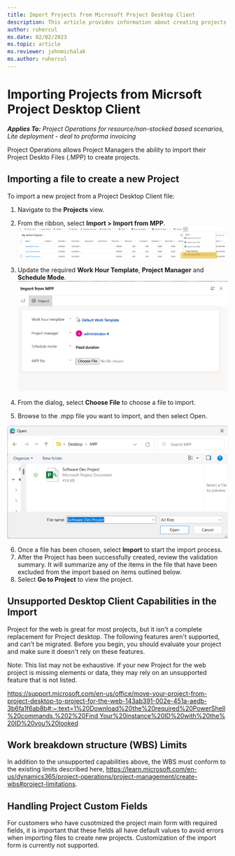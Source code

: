 ```yaml
---
title: Import Projects from Microsoft Project Desktop Client
description: This article provides information about creating projects by importing Project Desktop Files
author: ruhercul
ms.date: 02/02/2023
ms.topic: article
ms.reviewer: johnmichalak
ms.author: ruhercul
---
```


# Importing Projects from Micrsoft Project Desktop Client

_**Applies To:** Project Operations for resource/non-stocked based scenarios, Lite deployment - deal to proforma invoicing_


Project Operations allows Project Managers the ability to import their Project Deskto Files (.MPP) to create projects.  

## Importing a file to create a new Project
To import a new project from a Project Desktop Client file:
1. Navigate to the **Projects** view.


2. From the ribbon, select **Import > Import from MPP**.
![Screenshot example of import MPP dialog](media/importribbonaction.png)

3. Update the required **Work Hour Template**, **Project Manager** and **Schedule Mode**.
![Screenshot example of import MPP dialog](media/importdialog.png)
4. From the dialog, select **Choose File** to choose a file to import.
5. Browse to the .mpp file you want to import, and then select Open.

![Screenshot example of import MPP dialog](media/filebrowser.png)

6. Once a file has been chosen, select **Import** to start the import process.
7. After the Project has been successfully created, review the validation summary.  It will summarize any of the items in the file that have been excluded from the import based on items outlined below.
8. Select **Go to Project** to view the project.

## Unsupported Desktop Client Capabilities in the Import
Project for the web is great for most projects, but it isn't a complete replacement for Project desktop. The following features aren't supported, and can't be migrated. Before you begin, you should evaluate your project and make sure it doesn't rely on these features.

Note: This list may not be exhaustive. If your new Project for the web project is missing elements or data, they may rely on an unsupported feature that is not listed.

https://support.microsoft.com/en-us/office/move-your-project-from-project-desktop-to-project-for-the-web-143ab391-002e-451a-aedb-3b6fa1f6ab8b#:~:text=1%20Download%20the%20required%20PowerShell%20commands.%202%20Find,Your%20instance%20ID%20with%20the%20ID%20you%20looked

## Work breakdown structure (WBS) Limits
In addition to the unsupported capabilities above, the WBS must conform to the existing limits described here, https://learn.microsoft.com/en-us/dynamics365/project-operations/project-management/create-wbs#project-limitations.

## Handling Project Custom Fields
For customers who have cusotmized the project main form with required fields, it is important that these fields all have default values to avoid errors when importing files to create new projects.  Customization of the import form is currently not supported.
